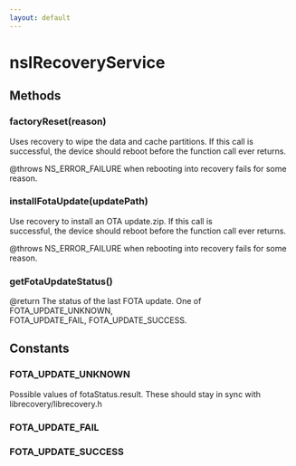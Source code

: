 ```yaml
---
layout: default
---
```


# nsIRecoveryService #

## Methods ##

### factoryReset(reason) ###
  
Uses recovery to wipe the data and cache partitions. If this call is  
successful, the device should reboot before the function call ever returns.  
  
@throws NS_ERROR_FAILURE when rebooting into recovery fails for some reason.  
  

### installFotaUpdate(updatePath) ###
  
Use recovery to install an OTA update.zip. If this call is  
successful, the device should reboot before the function call ever returns.  
  
@throws NS_ERROR_FAILURE when rebooting into recovery fails for some reason.  
  

### getFotaUpdateStatus() ###
  
@return The status of the last FOTA update. One of FOTA_UPDATE_UNKNOWN,  
        FOTA_UPDATE_FAIL, FOTA_UPDATE_SUCCESS.  
  

## Constants ##

### FOTA_UPDATE_UNKNOWN ###
  
Possible values of fotaStatus.result. These should stay in sync with  
librecovery/librecovery.h  
  

### FOTA_UPDATE_FAIL ###

### FOTA_UPDATE_SUCCESS ###

